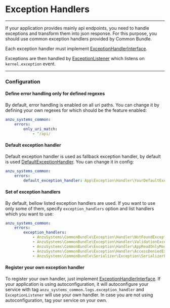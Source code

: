 Exception Handlers
============

---

If your application provides mainly api endpoints, you need to handle exceptions and transform them into json response. For this purpose, you should use common exception handlers provided by Common Bundle.

Each exception handler must implement [ExceptionHandlerInterface](https://github.com/anzusystems/common-bundle/blob/main/src/Exception/Handler/ExceptionHandlerInterface.php).

Exceptions are then handled by [ExceptionListener](https://github.com/anzusystems/common-bundle/blob/main/src/Event/Listener/ExceptionListener.php) which listens on `kernel.exception` event.

---

### Configuration

#### Define error handling only for defined regexes

By default, error handling is enabled on all uri paths. You can change it by defining your own regexes for which should be the feature enabled:
```yaml
anzu_systems_common:
    errors:
        only_uri_match:
            - ^/api/
```

#### Default exception handler

Default exception handler is used as fallback exception handler, by default is used [DefaultExceptionHandler](https://github.com/anzusystems/common-bundle/blob/main/src/Exception/Handler/DefaultExceptionHandler.php). You can change it in config:

```yaml
anzu_systems_common:
    errors:
        default_exception_handler: App\Exception\Handler\YourDefaultExceptionHandler
```

#### Set of exception handlers

By default, bellow listed exception handlers are used. If you want to use only some of them, specify `exception_handlers` option and list handlers which you want to use: 

```yaml
anzu_systems_common:
    errors:
        exception_handlers:
            - AnzuSystems\CommonBundle\Exception\Handler\NotFoundExceptionHandler
            - AnzuSystems\CommonBundle\Exception\Handler\ValidationExceptionHandler
            - AnzuSystems\CommonBundle\Exception\Handler\AppReadOnlyModeExceptionHandler
            - AnzuSystems\CommonBundle\Exception\Handler\AccessDeniedExceptionHandler
            - AnzuSystems\CommonBundle\Serializer\Exception\SerializerExceptionHandler
```

#### Register your own exception handler

To register your own handler, just implement [ExceptionHandlerInterface](https://github.com/anzusystems/common-bundle/blob/main/src/Exception/Handler/ExceptionHandlerInterface.php). If your application is using autoconfiguration, it will autoconfigure your service with tag `anzu_systems_common.logs.exception_handler` and `ExceptionListener` will use your own handler. In case you are not using autoconfiguration, tag your service on your own.
